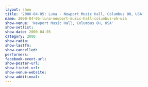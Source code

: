 ```yaml
---
layout: show
title: '2000-04-05: Luna - Newport Music Hall, Columbus OH, USA'
name: 2000-04-05-luna-newport-music-hall-columbus-oh-usa
show-venue: 'Newport Music Hall, Columbus OH, USA'
show-setlist: 
show-date: 2000-04-05
category: 2000
show-radio: 
show-lastfm: 
show-cancelled: 
performers: 
facebook-event-url: 
show-poster-url: 
show-ticket-url: 
show-venue-website: 
show-additional: 
---
```



